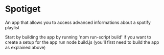 # Spotiget
An app that allows you to access advanced informations about a spotify playlist


Start by building the app by running 'npm run-script build' 
if you want to create a setup for the app run node build.js (you'll first need to build the app as explained above)

